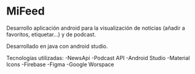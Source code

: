 # MiFeed

Desarrollo aplicación android para la visualización de noticias (añadir a favoritos, etiquetar...) y de podcast.

Desarrollado en java con android studio.

Tecnologías utilizadas: 
  -NewsApi
  -Podcast API
  -Android Studio
  -Material Icons
  -Firebase
  -Figma
  -Google Worspace
